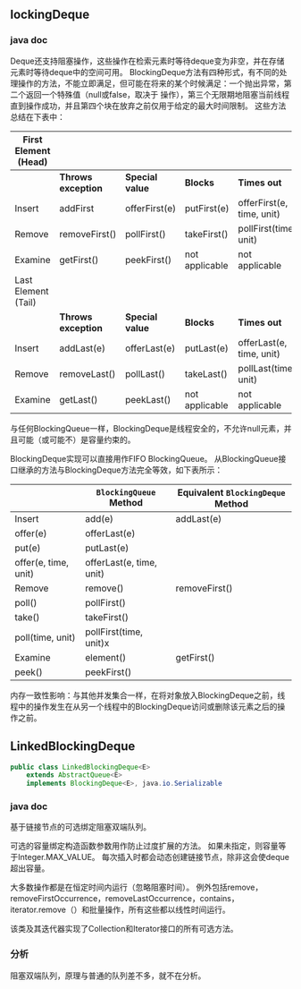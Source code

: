 ## lockingDeque



### java doc

Deque还支持阻塞操作，这些操作在检索元素时等待deque变为非空，并在存储元素时等待deque中的空间可用。
BlockingDeque方法有四种形式，有不同的处理操作的方法，不能立即满足，但可能在将来的某个时候满足：一个抛出异常，第二个返回一个特殊值（null或false，取决于 操作），第三个无限期地阻塞当前线程直到操作成功，并且第四个块在放弃之前仅用于给定的最大时间限制。 这些方法总结在下表中：

| First Element (Head) |                      |                   |                |                           |
| -------------------- | -------------------- | ----------------- | -------------- | ------------------------- |
|                      | **Throws exception** | **Special value** | **Blocks**     | **Times out**             |
| Insert               | addFirst             | offerFirst(e)     | putFirst(e)    | offerFirst(e, time, unit) |
| Remove               | removeFirst()        | pollFirst()       | takeFirst()    | pollFirst(time, unit)     |
| Examine              | getFirst()           | peekFirst()       | not applicable | not applicable            |
| Last Element (Tail)  |                      |                   |                |                           |
|                      | **Throws exception** | **Special value** | **Blocks**     | **Times out**             |
| Insert               | addLast(e)           | offerLast(e)      | putLast(e)     | offerLast(e, time, unit)  |
| Remove               | removeLast()         | pollLast()        | takeLast()     | pollLast(time, unit)      |
| Examine              | getLast()            | peekLast()        | not applicable | not applicable            |

与任何BlockingQueue一样，BlockingDeque是线程安全的，不允许null元素，并且可能（或可能不）是容量约束的。

BlockingDeque实现可以直接用作FIFO BlockingQueue。 从BlockingQueue接口继承的方法与BlockingDeque方法完全等效，如下表所示：

|                      | `BlockingQueue` Method   | Equivalent `BlockingDeque` Method |
| -------------------- | ------------------------ | --------------------------------- |
| Insert               | add(e)                   | addLast(e)                        |
| offer(e)             | offerLast(e)             |                                   |
| put(e)               | putLast(e)               |                                   |
| offer(e, time, unit) | offerLast(e, time, unit) |                                   |
| Remove               | remove()                 | removeFirst()                     |
| poll()               | pollFirst()              |                                   |
| take()               | takeFirst()              |                                   |
| poll(time, unit)     | pollFirst(time, unit)x   |                                   |
| Examine              | element()                | getFirst()                        |
| peek()               | peekFirst()              |                                   |

内存一致性影响：与其他并发集合一样，在将对象放入BlockingDeque之前，线程中的操作发生在从另一个线程中的BlockingDeque访问或删除该元素之后的操作之前。

## LinkedBlockingDeque

```java
public class LinkedBlockingDeque<E>
    extends AbstractQueue<E>
    implements BlockingDeque<E>, java.io.Serializable
```

### java doc

基于链接节点的可选绑定阻塞双端队列。

可选的容量绑定构造函数参数用作防止过度扩展的方法。 如果未指定，则容量等于Integer.MAX_VALUE。 每次插入时都会动态创建链接节点，除非这会使deque超出容量。

大多数操作都是在恒定时间内运行（忽略阻塞时间）。 例外包括remove，removeFirstOccurrence，removeLastOccurrence，contains，iterator.remove（）和批量操作，所有这些都以线性时间运行。

该类及其迭代器实现了Collection和Iterator接口的所有可选方法。

### 分析

阻塞双端队列，原理与普通的队列差不多，就不在分析。